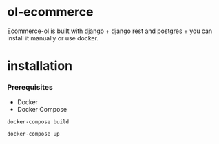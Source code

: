 # ol-ecommerce

Ecommerce-ol is built with django + django rest and postgres + you can install it manually or use docker.

# installation

### Prerequisites

- Docker
- Docker Compose

`docker-compose build`

`docker-compose up`
